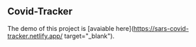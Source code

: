 ## Covid-Tracker

The demo of this project is [avaiable here](https://sars-covid-tracker.netlify.app/ target="_blank").
